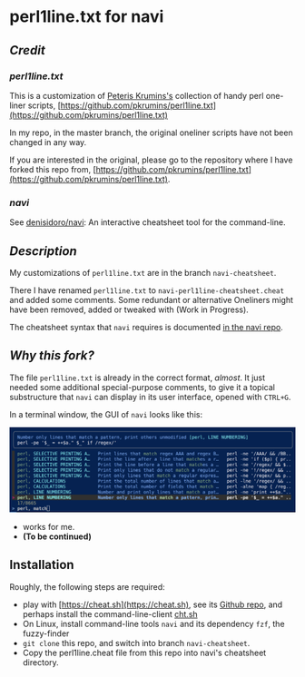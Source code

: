# perl1line.txt for navi

## *Credit*

### *perl1line.txt*

This is a customization of [Peteris Krumins's](http://www.catonmat.net/)   collection of handy perl one-liner scripts, [https://github.com/pkrumins/perl1line.txt](https://github.com/pkrumins/perl1line.txt)

In my repo, in the master branch, the original oneliner scripts have not been changed in any way.

If you are interested in the original, please go to the repository where I have forked this repo from, [https://github.com/pkrumins/perl1line.txt](https://github.com/pkrumins/perl1line.txt).

### *navi*

See [denisidoro/navi](https://github.com/denisidoro/navi): An interactive cheatsheet tool for the command-line.

## *Description*

My customizations of `perl1line.txt` are in the branch `navi-cheatsheet`.

There I have renamed `perl1line.txt` to `navi-perl1line-cheatsheet.cheat` and added some comments. Some redundant or alternative Oneliners might have been removed, added or tweaked with (Work in Progress).

The cheatsheet syntax that `navi` requires  is documented [in the navi repo](https://github.com/denisidoro/navi/blob/master/docs/cheatsheet_syntax.md).

## *Why this fork?*

The file `perl1line.txt` is already in the correct format, *almost*. It just needed some additional special-purpose comments, to give it a topical substructure that `navi` can display in its user interface, opened with `CTRL+G`.

In a terminal window, the GUI of `navi` looks like this:

![Userinterface of navi-cheatsheet](./userinterface--navi-cheatsheet-tool--perl-oneliners.png)

- works for me.
- **(To be continued)**

## Installation

Roughly, the following steps are required:

- play with [https://cheat.sh](https://cheat.sh), see its [Github repo](https://github.com/chubin/cheat.sh), and perhaps install the command-line-client [cht.sh](https://github.com/chubin/cheat.sh#command-line-client-chtsh)
- On Linux, install command-line tools `navi` and its dependency `fzf`, the fuzzy-finder
- `git clone` this repo, and switch into branch `navi-cheatsheet`.
- Copy the perl1line.cheat file from this repo into navi's cheatsheet directory.
